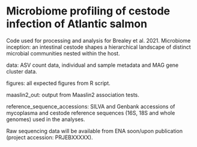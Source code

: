 # Microbiome profiling of cestode infection of Atlantic salmon
Code used for processing and analysis for Brealey et al. 2021. Microbiome inception: an intestinal cestode shapes a hierarchical landscape of distinct microbial communities nested within the host.

data: ASV count data, individual and sample metadata and MAG gene cluster data.

figures: all expected figures from R script.

maaslin2_out: output from Maaslin2 association tests.

reference_sequence_accessions: SILVA and Genbank accessions of mycoplasma and cestode reference sequences (16S, 18S and whole genomes) used in the analyses.


Raw sequencing data will be available from ENA soon/upon publication (project accession: PRJEBXXXXX).
